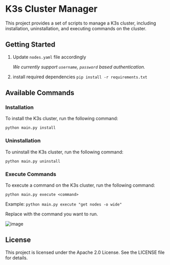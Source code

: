 # K3s Cluster Manager

This project provides a set of scripts to manage a K3s cluster, including installation, uninstallation, and executing commands on the cluster.

## Getting Started
1. Update `nodes.yaml` file accordingly
    
    *We currently support `username`, `password` based authentication.*

1. install required dependencies `pip install -r requirements.txt`

## Available Commands

### Installation
To install the K3s cluster, run the following command:

`python main.py install`

### Uninstallation
To uninstall the K3s cluster, run the following command:

`python main.py uninstall`

### Execute Commands
To execute a command on the K3s cluster, run the following command:

`python main.py execute <command>`

Example: `python main.py execute "get nodes -o wide"`

Replace <command> with the command you want to run.

![image](https://github.com/user-attachments/assets/a232f0a8-d567-43d7-992a-9daf4369cfbc)


## License
This project is licensed under the Apache 2.0 License. See the LICENSE file for details.
